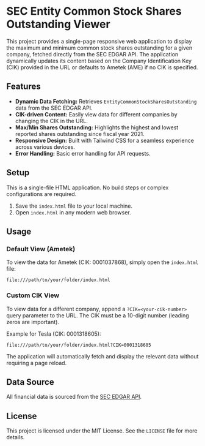 # SEC Entity Common Stock Shares Outstanding Viewer

This project provides a single-page responsive web application to display the maximum and minimum common stock shares outstanding for a given company, fetched directly from the SEC EDGAR API. The application dynamically updates its content based on the Company Identification Key (CIK) provided in the URL or defaults to Ametek (AME) if no CIK is specified.

## Features

*   **Dynamic Data Fetching:** Retrieves `EntityCommonStockSharesOutstanding` data from the SEC EDGAR API.
*   **CIK-driven Content:** Easily view data for different companies by changing the CIK in the URL.
*   **Max/Min Shares Outstanding:** Highlights the highest and lowest reported shares outstanding since fiscal year 2021.
*   **Responsive Design:** Built with Tailwind CSS for a seamless experience across various devices.
*   **Error Handling:** Basic error handling for API requests.

## Setup

This is a single-file HTML application. No build steps or complex configurations are required.

1.  Save the `index.html` file to your local machine.
2.  Open `index.html` in any modern web browser.

## Usage

### Default View (Ametek)

To view the data for Ametek (CIK: 0001037868), simply open the `index.html` file:

`file:///path/to/your/folder/index.html`

### Custom CIK View

To view data for a different company, append a `?CIK=<your-cik-number>` query parameter to the URL. The CIK must be a 10-digit number (leading zeros are important).

Example for Tesla (CIK: 0001318605):

`file:///path/to/your/folder/index.html?CIK=0001318605`

The application will automatically fetch and display the relevant data without requiring a page reload.

## Data Source

All financial data is sourced from the [SEC EDGAR API](https://www.sec.gov/edgar/sec-api-documentation).

## License

This project is licensed under the MIT License. See the `LICENSE` file for more details.

